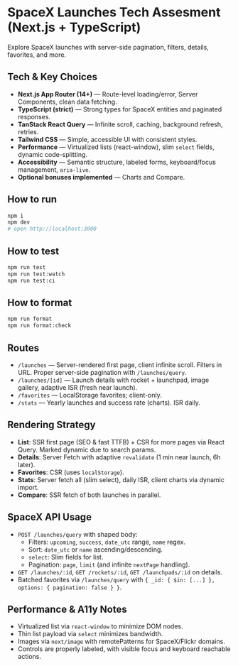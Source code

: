 # SpaceX Launches Tech Assesment (Next.js + TypeScript)

Explore SpaceX launches with server-side pagination, filters, details, favorites, and more.

## Tech & Key Choices

- **Next.js App Router (14+)** — Route-level loading/error, Server Components, clean data fetching.
- **TypeScript (strict)** — Strong types for SpaceX entities and paginated responses.
- **TanStack React Query** — Infinite scroll, caching, background refresh, retries.
- **Tailwind CSS** — Simple, accessible UI with consistent styles.
- **Performance** — Virtualized lists (react-window), slim `select` fields, dynamic code-splitting.
- **Accessibility** — Semantic structure, labeled forms, keyboard/focus management, `aria-live`.
- **Optional bonuses implemented** — Charts and Compare.

## How to run

```bash
npm i
npm dev
# open http://localhost:3000
```

## How to test

```bash
npm run test
npm run test:watch
npm run test:ci 
```

## How to format

```bash
npm run format
npm run format:check
```

## Routes

- `/launches` — Server-rendered first page, client infinite scroll. Filters in URL. Proper server-side pagination with `/launches/query`.
- `/launches/[id]` — Launch details with rocket + launchpad, image gallery, adaptive ISR (fresh near launch).
- `/favorites` — LocalStorage favorites; client-only.
- `/stats` — Yearly launches and success rate (charts). ISR daily.

## Rendering Strategy

- **List**: SSR first page (SEO & fast TTFB) + CSR for more pages via React Query. Marked dynamic due to search params.
- **Details**: Server Fetch with adaptive `revalidate` (1 min near launch, 6h later).
- **Favorites**: CSR (uses `localStorage`).
- **Stats**: Server fetch all (slim select), daily ISR, client charts via dynamic import.
- **Compare**: SSR fetch of both launches in parallel.

## SpaceX API Usage

- `POST /launches/query` with shaped body:
  - Filters: `upcoming`, `success`, `date_utc` range, `name` regex.
  - Sort: `date_utc` or `name` ascending/descending.
  - `select`: Slim fields for list.
  - Pagination: `page`, `limit` (and infinite `nextPage` handling).
- `GET /launches/:id`, `GET /rockets/:id`, `GET /launchpads/:id` on details.
- Batched favorites via `/launches/query` with `{ _id: { $in: [...] }, options: { pagination: false } }`.

## Performance & A11y Notes

- Virtualized list via `react-window` to minimize DOM nodes.
- Thin list payload via `select` minimizes bandwidth.
- Images via `next/image` with remotePatterns for SpaceX/Flickr domains.
- Controls are properly labeled, with visible focus and keyboard reachable actions.
